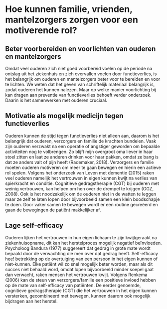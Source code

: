 # Hoe kunnen familie, vrienden, mantelzorgers zorgen voor een motiverende rol?

## Beter voorbereiden en voorlichten van ouderen en mantelzorgers

Omdat veel ouderen zich niet goed voorbereid voelen op de periode na ontslag uit het ziekenhuis en zich overvallen voelen door functieverlies, is het belangrijk om ouderen en mantelzorgers beter voor te bereiden en voor te lichten. We weten dat het geven van schriftelijk materiaal belangrijk is, zodat ouderen het kunnen nalezen. Maar op welke manier voorlichting bij kan dragen aan preventie van functieverlies behoeft verder onderzoek. Daarin is het samenwerken met ouderen cruciaal.

## Motivatie als mogelijk medicijn tegen functieverlies

Ouderen kunnen de stijd tegen functieverlies niet alleen aan, daarom is het belangrijk dat ouderen, verzorgers en familie de krachten bundelen. Vaak zijn ouderen verzwakt na een operatie of angstiger geworden om bepaalde activiteiten nog te volbrengen. Zo blijft mijn overgroot oma liever in haar stoel zitten en laat ze anderen drinken voor haar pakken, omdat ze bang is dat ze anders valt of pijn heeft \(Rademaker, 2018\). Verzorgers en familie moeten ouderen motiveren om meer te gaan bewegen en hierin een actieve rol spelen. Volgens het onderzoek van Leven met dementie \(2015\) raken veel ouderen namelijk het vertrouwen in eigen kunnen kwijt na verlies van spierkracht en conditie. Cognitieve gedragstherapie \(CGT\) bij ouderen met weinig vertrouwen, kan helpen om hen over de drempel te krijgen \(GGZ, 2008\). Ook is het noodzakelijk om de ouderen niet in de watten te leggen maar ze zelf te laten lopen door bijvoorbeeld samen een klein boodschapje te doen. Door vaker samen te bewegen wordt er een routine gecreëerd en gaan de bewegingen de patiënt makkelijker af.

## Lage self-efficacy

Ouderen lijken het vertrouwen in hun eigen lichaam te zijn kwijtgeraakt na ziekenhuisopname, dit kan het herstelproces mogelijk negatief beïnvloeden. Psycholoog Bandura \(1977\) suggereert dat gedrag in grote mate wordt bepaald door de verwachting die men over dat gedrag heeft. Self-efficacy hee! betrekking op de overtuiging van een persoon in het eigen kunnen of niet-kunnen. Elke patiënt wil zo snel mogelijk beter worden, maar als dit succes niet behaald word, omdat lopen bijvoorbeeld minder soepel gaat dan verwacht, raken mensen het vertrouwen kwijt. Volgens Renkema \(2006\) kan de steun van verzorgers/familie een positieve invloed hebben op de mate van self-efficacy van patiënten. De eerder genoemde, cognitieve gedragstherapie \(CGT\) die het vertrouwen in het eigen kunnen versterken, gecombineerd met bewegen, kunnen daarom ook mogelijk bijdragen aan het herstel.

